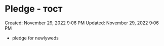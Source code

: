 # Pledge - тост

Created: November 29, 2022 9:06 PM
Updated: November 29, 2022 9:06 PM

- pledge for newlyweds